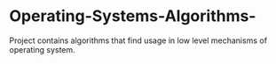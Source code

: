 # Operating-Systems-Algorithms-
Project contains algorithms that find usage in low level mechanisms of operating system.
